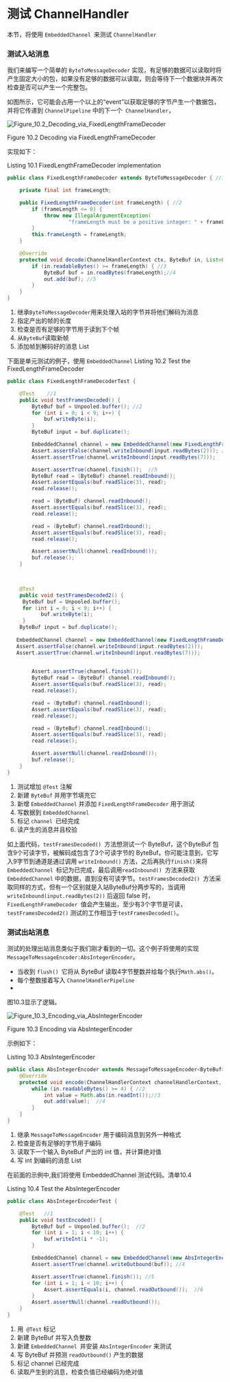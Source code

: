 测试 ChannelHandler
====

本节，将使用 `EmbeddedChannel `来测试 `ChannelHandler`

### 测试入站消息

我们来编写一个简单的 `ByteToMessageDecoder` 实现，有足够的数据可以读取时将产生固定大小的包，如果没有足够的数据可以读取，则会等待下一个数据块并再次检查是否可以产生一个完整包。
        
如图所示，它可能会占用一个以上的“event”以获取足够的字节产生一个数据包，并将它传递到 `ChannelPipeline` 中的下一个` ChannelHandler`，

![Figure_10.2_Decoding_via_FixedLengthFrameDecoder](https://ning-wang.oss-cn-beijing.aliyuncs.com/blog-imags/Figure_10.2_Decoding_via_FixedLengthFrameDecoder.jpg)

Figure 10.2 Decoding via FixedLengthFrameDecoder

实现如下：

Listing 10.1 FixedLengthFrameDecoder implementation

```java
public class FixedLengthFrameDecoder extends ByteToMessageDecoder { //1

    private final int frameLength;

    public FixedLengthFrameDecoder(int frameLength) { //2
        if (frameLength <= 0) {
            throw new IllegalArgumentException(
                    "frameLength must be a positive integer: " + frameLength);
        }
        this.frameLength = frameLength;
    }

    @Override
    protected void decode(ChannelHandlerContext ctx, ByteBuf in, List<Object> out) throws Exception {
        if (in.readableBytes() >= frameLength) { //3
            ByteBuf buf = in.readBytes(frameLength);//4
            out.add(buf); //5
        }
    }
}
```


1. 继承` ByteToMessageDecoder `用来处理入站的字节并将他们解码为消息
2. 指定产出的帧的长度
3. 检查是否有足够的字节用于读到下个帧
4. 从` ByteBuf `读取新帧
5. 添加帧到解码好的消息 List 

下面是单元测试的例子，使用 `EmbeddedChannel`
Listing 10.2 Test the FixedLengthFrameDecoder

```java
public class FixedLengthFrameDecoderTest {

    @Test    //1
    public void testFramesDecoded() {
        ByteBuf buf = Unpooled.buffer(); //2
        for (int i = 0; i < 9; i++) {
            buf.writeByte(i);
        }
        ByteBuf input = buf.duplicate();

        EmbeddedChannel channel = new EmbeddedChannel(new FixedLengthFrameDecoder(3)); //3
        Assert.assertFalse(channel.writeInbound(input.readBytes(2))); //4
        Assert.assertTrue(channel.writeInbound(input.readBytes(7)));

        Assert.assertTrue(channel.finish());  //5
        ByteBuf read = (ByteBuf) channel.readInbound();
        Assert.assertEquals(buf.readSlice(3), read);
        read.release();

        read = (ByteBuf) channel.readInbound();
        Assert.assertEquals(buf.readSlice(3), read);
        read.release();

        read = (ByteBuf) channel.readInbound();
        Assert.assertEquals(buf.readSlice(3), read);
        read.release();

        Assert.assertNull(channel.readInbound());
        buf.release();
    }


​	
    @Test
​    public void testFramesDecoded2() {
​	  ByteBuf buf = Unpooled.buffer();
​	  for (int i = 0; i < 9; i++) {
​	        buf.writeByte(i);
​	  }
​	 ByteBuf input = buf.duplicate();
​	
​	EmbeddedChannel channel = new EmbeddedChannel(new FixedLengthFrameDecoder(3));
​	Assert.assertFalse(channel.writeInbound(input.readBytes(2)));
​	Assert.assertTrue(channel.writeInbound(input.readBytes(7)));
​	

        Assert.assertTrue(channel.finish());
        ByteBuf read = (ByteBuf) channel.readInbound();
        Assert.assertEquals(buf.readSlice(3), read);
        read.release();

        read = (ByteBuf) channel.readInbound();
        Assert.assertEquals(buf.readSlice(3), read);
        read.release();

        read = (ByteBuf) channel.readInbound();
        Assert.assertEquals(buf.readSlice(3), read);
        read.release();

        Assert.assertNull(channel.readInbound());
        buf.release();
    }
}
```


1. 测试增加 `@Test` 注解
2. 新建 `ByteBuf` 并用字节填充它
3. 新增 `EmbeddedChannel` 并添加 `FixedLengthFrameDecoder` 用于测试
4. 写数据到 `EmbeddedChannel`
5. 标记 `channel `已经完成
6. 读产生的消息并且校验

如上面代码，`testFramesDecoded() `方法想测试一个 ByteBuf，这个ByteBuf 包含9个可读字节，被解码成包含了3个可读字节的 ByteBuf。你可能注意到，它写入9字节到通道是通过调用 `writeInbound()` 方法，之后再执行` finish() `来将 `EmbeddedChannel `标记为已完成，最后调用`readInbound() `方法来获取 `EmbeddedChannel` 中的数据，直到没有可读字节。`testFramesDecoded2() `方法采取同样的方式，但有一个区别就是入站ByteBuf分两步写的，当调用 `writeInbound(input.readBytes(2))` 后返回 false 时，`FixedLengthFrameDecoder `值会产生输出，至少有3个字节是可读，`testFramesDecoded2()` 测试的工作相当于`testFramesDecoded()`。

### 测试出站消息

测试的处理出站消息类似于我们刚才看到的一切。这个例子将使用的实现`MessageToMessageEncoder:AbsIntegerEncoder`。
* 当收到 `flush() `它将从 ByteBuf 读取4字节整数并给每个执行`Math.abs()`。
* 每个整数接着写入 `ChannelHandlerPipeline`
* 

图10.3显示了逻辑。

![Figure_10.3_Encoding_via_AbsIntegerEncoder](https://ning-wang.oss-cn-beijing.aliyuncs.com/blog-imags/Figure_10.3_Encoding_via_AbsIntegerEncoder.jpg)

Figure 10.3 Encoding via AbsIntegerEncoder

示例如下：

Listing 10.3 AbsIntegerEncoder

```java
public class AbsIntegerEncoder extends MessageToMessageEncoder<ByteBuf> {  //1
    @Override
    protected void encode(ChannelHandlerContext channelHandlerContext, ByteBuf in, List<Object> out) throws Exception {
        while (in.readableBytes() >= 4) { //2
            int value = Math.abs(in.readInt());//3
            out.add(value);  //4
        }
    }
}
```

1. 继承 `MessageToMessageEncoder` 用于编码消息到另外一种格式
2. 检查是否有足够的字节用于编码
3. 读取下一个输入 ByteBuf 产出的  int 值，并计算绝对值
4. 写 int 到编码的消息 List 

在前面的示例中,我们将使用 EmbeddedChannel 测试代码。清单10.4

Listing 10.4 Test the AbsIntegerEncoder

```java
public class AbsIntegerEncoderTest {

    @Test   //1
    public void testEncoded() {
        ByteBuf buf = Unpooled.buffer();  //2
        for (int i = 1; i < 10; i++) {
            buf.writeInt(i * -1);
        }

        EmbeddedChannel channel = new EmbeddedChannel(new AbsIntegerEncoder());  //3
        Assert.assertTrue(channel.writeOutbound(buf)); //4

        Assert.assertTrue(channel.finish()); //5
        for (int i = 1; i < 10; i++) {
            Assert.assertEquals(i, channel.readOutbound());  //6
        }
        Assert.assertNull(channel.readOutbound());
    }
}
```

1. 用` @Test` 标记
2. 新建 ByteBuf 并写入负整数
3. 新建 `EmbeddedChannel `并安装 `AbsIntegerEncoder` 来测试
4. 写 ByteBuf 并预测 `readOutbound()` 产生的数据
5. 标记 channel 已经完成
6. 读取产生到的消息，检查负值已经编码为绝对值